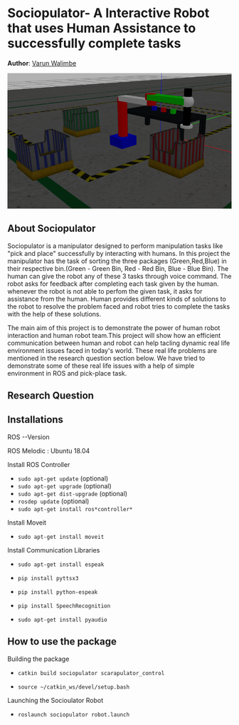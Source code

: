 # Sociopulator- A Interactive Robot that uses Human Assistance to successfully complete tasks

**Author**: [Varun Walimbe](https://github.com/varun7860)

![node_graph](assets/workspace.png)

## About Sociopulator
Sociopulator is a manipulator designed to perform manipulation tasks like "pick and place" successfully by interacting with humans. In this project the manipulator has the task of sorting the three packages (Green,Red,Blue) in their respective bin.(Green - Green Bin, Red - Red Bin, Blue - Blue Bin). The human can give the robot any of these 3 tasks through voice command. The robot asks for feedback after completing each task given by the human. whenever the robot is not able to perfom the given task, it asks for assistance from the human. Human provides different kinds of solutions to the robot to resolve the problem faced and robot tries to complete the tasks with the help of these solutions.

The main aim of this project is to demonstrate the power of human robot interaction and human robot team.This project will show how an efficient communication between human and robot can help tacling dynamic real life environment issues faced in today's world. These real life problems are mentioned in the research question section below. We have tried to demonstrate some of these real life issues with a help of simple environment in ROS and pick-place task.

## Research Question



## Installations
ROS --Version

ROS Melodic : Ubuntu 18.04

Install ROS Controller

- `sudo apt-get update` (optional)
- `sudo apt-get upgrade` (optional)
- `sudo apt-get dist-upgrade` (optional)
- `rosdep update` (optional)
- `sudo apt-get install ros*controller*`

Install Moveit

- `sudo apt-get install moveit`

Install Communication Libraries

- `sudo apt-get install espeak`

- `pip install pyttsx3`

- `pip install python-espeak`

- `pip install SpeechRecognition`

- `sudo apt-get install pyaudio`

## How to use the package

Building the package

- `catkin build sociopulator scarapulator_control`

- `source ~/catkin_ws/devel/setup.bash`

Launching the Socioulator Robot

- `roslaunch sociopulator robot.launch`


